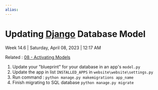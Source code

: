 ```yaml
---
alias:
---
```


# Updating [Django](../../Django.md) Database Model

Week 14.6 | Saturday, April 08, 2023 | 12:17 AM

Related : [08 - Activating Models](08%20-%20Activating%20Models.md)

1. Update your "blueprint" for your database in an app's `model.py`
2. Update the app in list `INSTALLED_APPS` in `website\website\settings.py`
3. Run command : `python manage.py makemigrations app_name`
4. Finish migrating to SQL database `python manage.py migrate`
